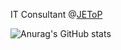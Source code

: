 IT Consultant @[JEToP](https://jetop.com)

![Anurag's GitHub stats](https://github-readme-stats.vercel.app/api?username=ThomasNovaro&count_private=true&show_icons=true&theme=radical)
